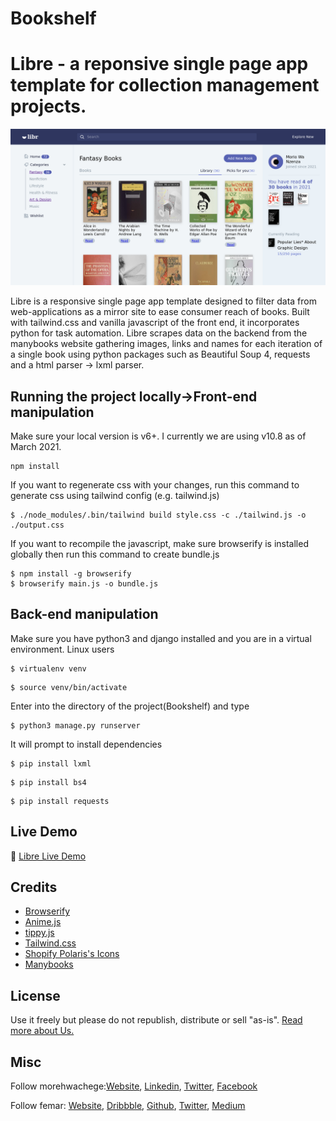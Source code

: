 # Bookshelf
# Libre - a reponsive single page app template for collection management projects.

![Libre](./Screenshot1.png)

Libre is a responsive single page app template designed to filter data from web-applications as a mirror site to ease consumer reach of books. Built with tailwind.css and vanilla javascript of the front end, it incorporates python for task automation. Libre scrapes data on the backend from  the manybooks website gathering images, links and names for each iteration of a single book using python packages such as Beautiful Soup 4, requests and a html parser -> lxml parser.

## Running the project locally->Front-end manipulation
Make sure your local version is v6+. I currently we are using v10.8 as of March 2021.
```
npm install
```

If you want to regenerate css with your changes, run this command to generate css using tailwind config (e.g. tailwind.js)
```
$ ./node_modules/.bin/tailwind build style.css -c ./tailwind.js -o ./output.css
```

If you want to recompile the javascript, make sure browserify is installed globally then run this command to create bundle.js
```
$ npm install -g browserify
$ browserify main.js -o bundle.js
```
## Back-end manipulation
Make sure you have python3 and django installed and you are in a virtual environment. Linux users
```
$ virtualenv venv
```
```
$ source venv/bin/activate
```
Enter into the directory of the project(Bookshelf) and type
```
$ python3 manage.py runserver

```
It will prompt to install dependencies
```
$ pip install lxml

```
```
$ pip install bs4

```
```
$ pip install requests

```

## Live Demo
👋 [Libre Live Demo](http://librarie.co.ke)

## Credits
- [Browserify](http://browserify.org/)
- [Anime.js](http://animejs.com/)
- [tippy.js](https://atomiks.github.io/tippyjs/)
- [Tailwind.css](https://tailwindcss.com/)
- [Shopify Polaris's Icons](https://polaris.shopify.com/)
- [Manybooks](https://manybooks.net/)

## License
Use it freely but please do not republish, distribute or sell "as-is". [Read more about Us.]()


## Misc
Follow morehwachege:[Website](https://www.librarie.co.ke), [Linkedin](https://linkedin/in/morehwachege), [Twitter](https://twitter.com/morehwachege), [Facebook](https://facebook.com/morewachege)

Follow femar: [Website](https://www.omba.site/), [Dribbble](http://www.dribbble.com/fescii), [Github](https://github.com/fescii), [Twitter](https://twitter.com/femar_will), [Medium](https://medium.com/@)
